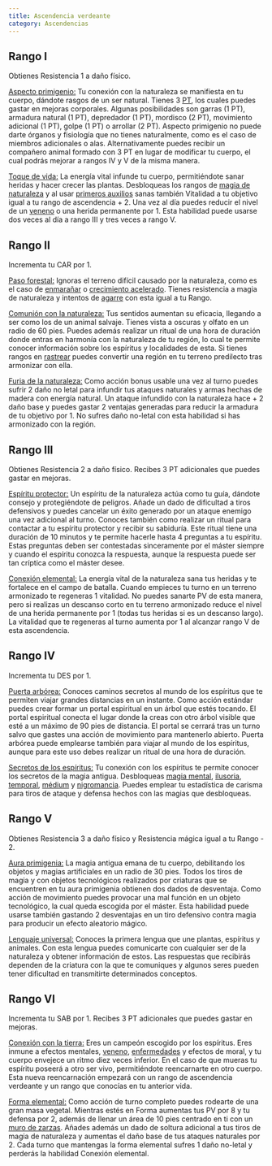 ```yaml
---
title: Ascendencia verdeante
category: Ascendencias
---
```


## Rango I

Obtienes Resistencia 1 a daño físico. 

<u>Aspecto primigenio:</u> Tu conexión con la naturaleza se manifiesta en tu cuerpo, dándote rasgos de un ser natural. Tienes 3 [PT](https://raldamain.com/rules/Reglas%20adicionales/crear%20criaturas.html#puntos-de-transformaci%C3%B3n), los cuales puedes gastar en mejoras corporales. Algunas posibilidades son garras (1 PT), armadura natural (1 PT), depredador (1 PT),  mordisco (2 PT), movimiento adicional (1 PT), golpe (1 PT) o arrollar (2 PT). Aspecto primigenio no puede darte órganos y fisiología que no tienes naturalmente, como es el caso de miembros adicionales o alas. Alternativamente puedes recibir un compañero animal formado con 3 PT en lugar de modificar tu cuerpo, el cual podrás mejorar a rangos IV y V de la misma manera.

<u>Toque de vida:</u> La energía vital infunde tu cuerpo, permitiéndote sanar heridas y hacer crecer las plantas. Desbloqueas los rangos de [magia de naturaleza](https://raldamain.com/rules/Rangos/Elementalismo/magia%20de%20naturaleza.html) y al usar [primeros auxilios](https://raldamain.com/rules/Crear%20personajes/talentos.html) sanas también Vitalidad a tu objetivo igual a tu rango de ascendencia + 2. Una vez al día puedes reducir el nivel de un [veneno](https://raldamain.com/rules/Reglas%20adicionales/venenos_enfermedades.html#venenos) o una herida permanente por 1. Esta habilidad puede usarse dos veces al día a rango III y tres veces a rango V. 

## Rango II

Incrementa tu CAR por 1.

<u>Paso forestal:</u> Ignoras el terreno difícil causado por la naturaleza, como es el caso de [enmarañar](https://raldamain.com/rules/Rangos/Elementalismo/magia%20de%20naturaleza.html#rango-i) o [crecimiento acelerado](https://raldamain.com/rules/Rangos/Elementalismo/magia%20de%20naturaleza.html#rango-ii). Tienes resistencia a magia de naturaleza y intentos de [agarre](https://raldamain.com/rules/Reglas%20principales/Efectos%20de%20estado.html#agarrada) con esta igual a tu Rango.

<u>Comunión con la naturaleza:</u> Tus sentidos aumentan su eficacia, llegando a ser como los de un animal salvaje. Tienes vista a oscuras y olfato en un radio de 60 pies. Puedes además realizar un ritual de una hora de duración donde entras en harmonía con la naturaleza de tu región, lo cual te permite conocer información sobre los espíritus y localidades de esta. Si tienes rangos en [rastrear](https://raldamain.com/rules/Rangos/Combate/rastrear.html) puedes convertir una región en tu terreno predilecto tras armonizar con ella.

<u>Furia de la naturaleza:</u> Como acción bonus usable una vez al turno puedes sufrir 2 daño no letal para infundir tus ataques naturales y armas hechas de madera con energía natural. Un ataque infundido con la naturaleza hace + 2 daño base y puedes gastar 2 ventajas generadas para reducir la armadura de tu objetivo por 1. No sufres daño no-letal con esta habilidad si has armonizado con la región.

## Rango III 

Obtienes Resistencia 2 a daño físico. Recibes 3 PT adicionales que puedes gastar en mejoras.

<u>Espíritu protector:</u> Un espíritu de la naturaleza actúa como tu guía, dándote consejo y protegiéndote de peligros. Añade un dado de dificultad a tiros defensivos y puedes cancelar un éxito generado por un ataque enemigo una vez adicional al turno. Conoces también como realizar un ritual para contactar a tu espíritu protector y recibir su sabiduría. Este ritual tiene una duración de 10 minutos y te permite hacerle hasta 4 preguntas a tu espíritu. Estas preguntas deben ser contestadas sinceramente por el máster siempre y cuando el espíritu conozca la respuesta, aunque la respuesta puede ser tan críptica como el máster desee. 

<u>Conexión elemental:</u> La energía vital de la naturaleza sana tus heridas y te fortalece en el campo de batalla. Cuando empieces tu turno en un terreno armonizado te regeneras 1 vitalidad. No puedes sanarte PV de esta manera, pero si realizas un descanso corto en tu terreno armonizado reduce el nivel de una herida permanente por 1 (todas tus heridas si es un descanso largo). La vitalidad que te regeneras al turno aumenta por 1 al alcanzar rango V de esta ascendencia.

## Rango IV 

Incrementa tu DES por 1.

<u>Puerta arbórea:</u> Conoces caminos secretos al mundo de los espíritus que te permiten viajar grandes distancias en un instante. Como acción estándar puedes crear formar un portal espiritual en un árbol que estés tocando. El portal espiritual conecta el lugar donde la creas con otro árbol visible que esté a un máximo de 90 pies de distancia. El portal se cerrará tras un turno salvo que gastes una acción de movimiento para mantenerlo abierto. Puerta arbórea puede emplearse también para viajar al mundo de los espíritus, aunque para este uso debes realizar un ritual de una hora de duración.

<u>Secretos de los espíritus:</u> Tu conexión con los espíritus te permite conocer los secretos de la magia antigua. Desbloqueas [magia mental](https://raldamain.com/rules/Rangos/Magia%20arcana/magia%20mental.html), [ilusoria](https://raldamain.com/rules/Rangos/Magia%20arcana/magia%20ilusoria.html), [temporal](https://raldamain.com/rules/Rangos/Magia%20arcana/magia%20temporal.html), [médium](https://raldamain.com/rules/Rangos/Ocultismo/medium.html) y [nigromancia](https://raldamain.com/rules/Rangos/Ocultismo/nigromancia.html). Puedes emplear tu estadística de carisma para tiros de ataque y defensa hechos con las magias que desbloqueas.

## Rango V 

Obtienes Resistencia 3 a daño físico y Resistencia mágica igual a tu Rango - 2. 

<u>Aura primigenia:</u> La magia antigua emana de tu cuerpo, debilitando los objetos y magias artificiales en un radio de 30 pies. Todos los tiros de magia y con objetos tecnológicos realizados por criaturas que se encuentren en tu aura primigenia obtienen dos dados de desventaja. Como acción de movimiento puedes provocar una mal función en un objeto tecnológico, la cual queda escogida por el máster. Esta habilidad puede usarse también gastando 2 desventajas en un tiro defensivo contra magia para producir un efecto aleatorio mágico.

<u>Lenguaje universal:</u> Conoces la primera lengua que une plantas, espíritus y animales. Con esta lengua puedes comunicarte con cualquier ser de la naturaleza y obtener información de estos. Las respuestas que recibirás dependen de la criatura con la que te comuniques y algunos seres pueden tener dificultad en transmitirte determinados conceptos.

## Rango VI

Incrementa tu SAB por 1. Recibes 3 PT adicionales que puedes gastar en mejoras.

<u>Conexión con la tierra:</u> Eres un campeón escogido por los espíritus. Eres inmune a efectos mentales, [veneno](https://raldamain.com/rules/Reglas%20adicionales/venenos_enfermedades.html#venenos), [enfermedades](https://raldamain.com/rules/Reglas%20adicionales/venenos_enfermedades.html#enfermedades) y efectos de moral, y tu cuerpo envejece un ritmo diez veces inferior. En el caso de que mueras tu espíritu poseerá a otro ser vivo, permitiéndote reencarnarte en otro cuerpo. Esta nueva reencarnación empezará con un rango de ascendencia verdeante y un rango que conocías en tu anterior vida.

<u>Forma elemental:</u> Como acción de turno completo puedes rodearte de una gran masa vegetal. Mientras estés en Forma aumentas tus PV por 8 y tu defensa por 2, además de llenar un área de 10 pies centrado en ti con un [muro de zarzas](https://raldamain.com/rules/Rangos/Elementalismo/magia%20de%20naturaleza.html#rango-ii). Añades además un dado de soltura adicional a tus tiros de magia de naturaleza y aumentas el daño base de tus ataques naturales por 2. Cada turno que mantengas la forma elemental sufres 1 daño no-letal y perderás la habilidad Conexión elemental.